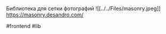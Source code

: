 Библиотека для сетки фотографий
![[../../Files/masonry.jpeg]]
https://masonry.desandro.com/

#frontend #lib